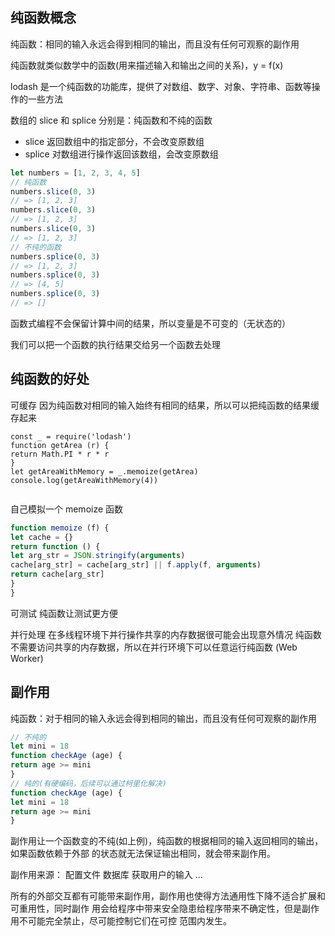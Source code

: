 ## 纯函数概念
纯函数：相同的输入永远会得到相同的输出，而且没有任何可观察的副作用

纯函数就类似数学中的函数(用来描述输入和输出之间的关系)，y = f(x)


lodash 是一个纯函数的功能库，提供了对数组、数字、对象、字符串、函数等操作的一些方法


数组的 slice 和 splice 分别是：纯函数和不纯的函数
- slice 返回数组中的指定部分，不会改变原数组
- splice 对数组进行操作返回该数组，会改变原数组

```js
let numbers = [1, 2, 3, 4, 5]
// 纯函数
numbers.slice(0, 3)
// => [1, 2, 3]
numbers.slice(0, 3)
// => [1, 2, 3]
numbers.slice(0, 3)
// => [1, 2, 3]
// 不纯的函数
numbers.splice(0, 3)
// => [1, 2, 3]
numbers.splice(0, 3)
// => [4, 5]
numbers.splice(0, 3)
// => []
```

函数式编程不会保留计算中间的结果，所以变量是不可变的（无状态的）

我们可以把一个函数的执行结果交给另一个函数去处理


## 纯函数的好处

可缓存
因为纯函数对相同的输入始终有相同的结果，所以可以把纯函数的结果缓存起来
```
const _ = require('lodash')
function getArea (r) {
return Math.PI * r * r
}
let getAreaWithMemory = _.memoize(getArea)
console.log(getAreaWithMemory(4))


```


自己模拟一个 memoize 函数
```js
function memoize (f) {
let cache = {}
return function () {
let arg_str = JSON.stringify(arguments)
cache[arg_str] = cache[arg_str] || f.apply(f, arguments)
return cache[arg_str]
}
}
```
可测试
纯函数让测试更方便

并行处理
在多线程环境下并行操作共享的内存数据很可能会出现意外情况
纯函数不需要访问共享的内存数据，所以在并行环境下可以任意运行纯函数 (Web Worker)

## 副作用

纯函数：对于相同的输入永远会得到相同的输出，而且没有任何可观察的副作用

```js
// 不纯的
let mini = 18
function checkAge (age) {
return age >= mini
}
// 纯的(有硬编码，后续可以通过柯里化解决)
function checkAge (age) {
let mini = 18
return age >= mini
}


```

副作用让一个函数变的不纯(如上例)，纯函数的根据相同的输入返回相同的输出，如果函数依赖于外部
的状态就无法保证输出相同，就会带来副作用。

副作用来源：
配置文件
数据库
获取用户的输入
...

所有的外部交互都有可能带来副作用，副作用也使得方法通用性下降不适合扩展和可重用性，同时副作
用会给程序中带来安全隐患给程序带来不确定性，但是副作用不可能完全禁止，尽可能控制它们在可控
范围内发生。








